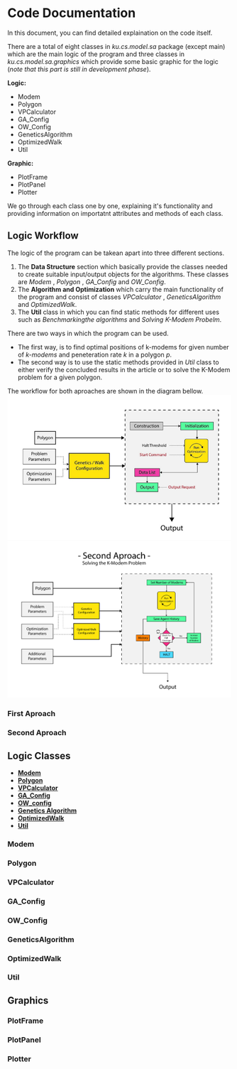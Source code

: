 
# Code Documentation

In this document, you can find detailed explaination on the code itself.  

There are a total of eight classes in _ku.cs.model.sa_ package (except main) which are the main logic of the program and three classes in _ku.cs.model.sa.graphics_ which provide some basic graphic for the logic (_note that this part is still in development phase_).  
  
__Logic:__  

- Modem
- Polygon
- VPCalculator
- GA_Config
- OW_Config
- GeneticsAlgorithm
- OptimizedWalk
- Util  

__Graphic:__

- PlotFrame
- PlotPanel
- Plotter
  
We go through each class one by one, explaining it's functionality and providing information on importatnt attributes and methods of each class.

## Logic Workflow

The logic of the program can be takean apart into three different sections.

1. The __Data Structure__ section which basically provide the classes needed to create suitable input/output objects for the algorithms. These classes are *Modem* , *Polygon* , *GA_Config* and *OW_Config*.  
2. The __Algorithm and Optimization__ which carry the main functionality of the program and consist of classes *VPCalculator* , *GeneticsAlgorithm* and *OptimizedWalk*.
3. The **Util** class in which you can find static methods for different uses such as *Benchmarkingthe algorithms* and *Solving K-Modem Probelm*.
  
There are two ways in which the program can be used.

- The first way, is to find optimal positions of k-modems for given number of _k-modems_ and peneteration rate _k_ in a polygon _p_.  
- The second way is to use the static methods provided in _Util_ class to either verify the concluded results in the article or to solve the K-Modem problem for a given polygon.  

The workflow for both aproaches are shown in the diagram bellow.
![Image1](./screenshots/diagram1.jpg)
![Image2](./screenshots/diagram2.jpg)

### First Aproach

### Second Aproach

## Logic Classes

- [__Modem__](#Modem)
- [__Polygon__](#Polygon)
- [__VPCalculator__](#VPCalculator)
- [__GA_Config__](#GA_Config)
- [__OW_config__](#OW_Config)
- [__Genetics Algorithm__](#GeneticsAlgorithm)
- [__OptimizedWalk__](#OptimizedWalk)
- [__Util__](#Util)

### Modem

### Polygon

### VPCalculator  

### GA_Config  

### OW_Config  

### GeneticsAlgorithm  

### OptimizedWalk  

### Util  

## Graphics  

### PlotFrame

### PlotPanel

### Plotter
